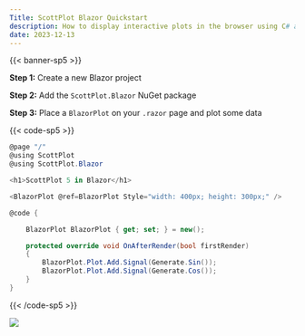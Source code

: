 ```yaml
---
Title: ScottPlot Blazor Quickstart
description: How to display interactive plots in the browser using C# and Blazor
date: 2023-12-13
---
```


{{< banner-sp5 >}}

**Step 1:** Create a new Blazor project

**Step 2:** Add the `ScottPlot.Blazor` NuGet package

**Step 3:** Place a `BlazorPlot` on your `.razor` page and plot some data

{{< code-sp5 >}}

```cs
@page "/"
@using ScottPlot
@using ScottPlot.Blazor

<h1>ScottPlot 5 in Blazor</h1>

<BlazorPlot @ref=BlazorPlot Style="width: 400px; height: 300px;" />

@code {

    BlazorPlot BlazorPlot { get; set; } = new();

    protected override void OnAfterRender(bool firstRender)
    {
        BlazorPlot.Plot.Add.Signal(Generate.Sin());
        BlazorPlot.Plot.Add.Signal(Generate.Cos());
    }
}
```

{{< /code-sp5 >}}

![](/images/quickstart/blazor.png)